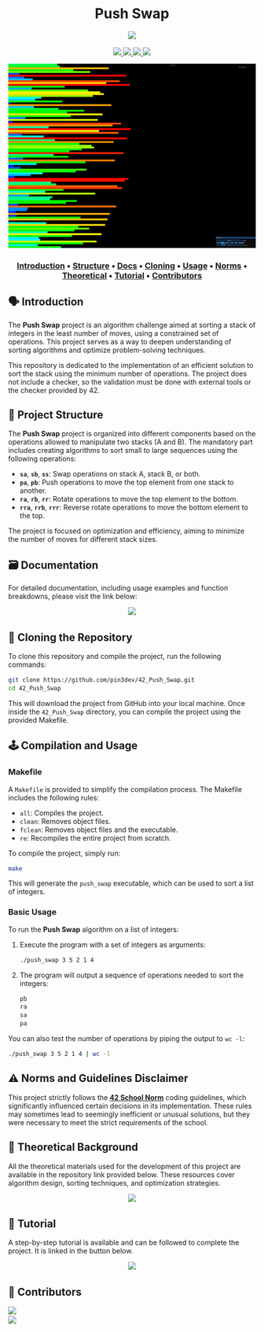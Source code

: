 <h1 align="center">Push Swap</h1>
<p align="center"> 
  <img src="https://img.shields.io/badge/grade-100%2F100-green?style=for-the-badge&logo=42&labelColor=gray"/>
</p>

<p align="center"> 
  <a href="https://github.com/pin3dev/42_Cursus/tree/main/push_swap/#02-Push_Swap">
    <img src="https://img.shields.io/badge/Sorting_Algorithms-blue?style=for-the-badge"/>
    <img src="https://img.shields.io/badge/Data_structures-blue?style=for-the-badge"/>
    <img src="https://img.shields.io/badge/Stacks-blue?style=for-the-badge"/>
    <img src="https://img.shields.io/badge/Optimization-blue?style=for-the-badge"/>
  </a>
</p>

<p align="center">
  <img src="https://github.com/pin3dev/42_Cursus/blob/a708c0de6d3fdc729bb720318b5d35bdaa9551c0/assets/PushSwap/Rdm/pushswap_vs.gif" width="600" height="375" />
</p>

<h3>
  <p align="center"> 
    <a href="#introduction">Introduction</a> • 
    <a href="#structure">Structure</a> • 
    <a href="#docs">Docs</a> • 
    <a href="#cloning">Cloning</a> • 
    <a href="#usage">Usage</a> • 
    <a href="#norms">Norms</a> • 
    <a href="#theoretical">Theoretical</a> •   
    <a href="#tutorial">Tutorial</a> • 
    <a href="#contributors">Contributors</a>
  </p>
</h3>

## 🗣️ Introduction <a id="introduction"></a>

The **Push Swap** project is an algorithm challenge aimed at sorting a stack of integers in the least number of moves, using a constrained set of operations. This project serves as a way to deepen understanding of sorting algorithms and optimize problem-solving techniques.

This repository is dedicated to the implementation of an efficient solution to sort the stack using the minimum number of operations. The project does not include a checker, so the validation must be done with external tools or the checker provided by 42.

## 🧬 Project Structure <a id="structure"></a>

The **Push Swap** project is organized into different components based on the operations allowed to manipulate two stacks (A and B). The mandatory part includes creating algorithms to sort small to large sequences using the following operations:

- **`sa`**, **`sb`**, **`ss`**: Swap operations on stack A, stack B, or both.
- **`pa`**, **`pb`**: Push operations to move the top element from one stack to another.
- **`ra`**, **`rb`**, **`rr`**: Rotate operations to move the top element to the bottom.
- **`rra`**, **`rrb`**, **`rrr`**: Reverse rotate operations to move the bottom element to the top.

The project is focused on optimization and efficiency, aiming to minimize the number of moves for different stack sizes.

## 🗃️ Documentation <a id="docs"></a>

For detailed documentation, including usage examples and function breakdowns, please visit the link below:  

<p align="center"> 
  <a href="https://github.com/pin3dev/42_Push_Swap/wiki">
    <img src="https://img.shields.io/badge/Push_Swap_Docs-lightgreen?style=for-the-badge"/>
  </a>
</p>

## 🫥 Cloning the Repository <a id="cloning"></a>

To clone this repository and compile the project, run the following commands:

```bash
git clone https://github.com/pin3dev/42_Push_Swap.git
cd 42_Push_Swap
```
This will download the project from GitHub into your local machine. Once inside the `42_Push_Swap` directory, you can compile the project using the provided Makefile.

## 🕹️ Compilation and Usage <a id="usage"></a>

### Makefile

A `Makefile` is provided to simplify the compilation process. The Makefile includes the following rules:

- `all`: Compiles the project.
- `clean`: Removes object files.
- `fclean`: Removes object files and the executable.
- `re`: Recompiles the entire project from scratch.

To compile the project, simply run:
```bash
make
```
This will generate the `push_swap` executable, which can be used to sort a list of integers.

### Basic Usage

To run the **Push Swap** algorithm on a list of integers:

1. Execute the program with a set of integers as arguments:
    ```bash
    ./push_swap 3 5 2 1 4
    ```

2. The program will output a sequence of operations needed to sort the integers:
    ```bash
    pb
    ra
    sa
    pa
    ```

You can also test the number of operations by piping the output to `wc -l`:
```bash
./push_swap 3 5 2 1 4 | wc -l
```

## ⚠️ Norms and Guidelines Disclaimer <a id="norms"></a>

This project strictly follows the [**42 School Norm**](https://github.com/pin3dev/42_Cursus/blob/b9cd0fe844ddb441d0b3efb98abcee92aee49535/assets/General/norme.en.pdf) coding guidelines, which significantly influenced certain decisions in its implementation. These rules may sometimes lead to seemingly inefficient or unusual solutions, but they were necessary to meet the strict requirements of the school.  

## 📖 Theoretical Background <a id="theoretical"></a>

All the theoretical materials used for the development of this project are available in the repository link provided below. These resources cover algorithm design, sorting techniques, and optimization strategies.

<p align="center"> 
  <a href="https://github.com/pin3dev/42_Cursus/tree/main/library/#02-Push_Swap">
    <img src="https://img.shields.io/badge/Push_Swap_Library-gray?style=for-the-badge"/>
  </a>
</p>

## 🔬 Tutorial <a id="tutorial"></a>

A step-by-step tutorial is available and can be followed to complete the project. It is linked in the button below.   

<p align="center"> 
  <a href="https://github.com/pin3dev/42_Cursus/tree/main/tutorial/PushSwap">
    <img src="https://img.shields.io/badge/PushSwap_Tutorial-lightgreen?style=for-the-badge"/>
  </a>
</p>

## 👥 Contributors <a id="contributors"></a>

<a href="https://github.com/pin3dev">
  <img src="https://img.shields.io/badge/Ivany_Pinheiro-%40pin3dev-purple?style=for-the-badge"/>  
</a>  
<br>
<a href="https://github.com/clima-fr">
  <img src="https://img.shields.io/badge/Clara_Franco-%40clima--fr-purple?style=for-the-badge"/>  
</a>
